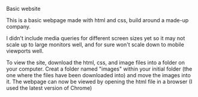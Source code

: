 Basic website 

This is a basic webpage made with html and css, build around a made-up company.

I didn't include media queries for different screen sizes yet so it may not scale up to large monitors well, and for sure won't scale down to mobile viewports well.

To view the site, download the html, css, and image files into a folder on your computer. Creat a folder named "images" within your initial folder (the one where the files have been downloaded into) and move the images into it. The webpage can now be viewed by opening the html file in a browser (I used the latest version of Chrome)